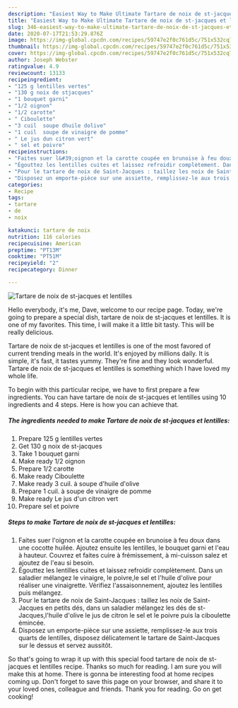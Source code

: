 ```yaml
---
description: "Easiest Way to Make Ultimate Tartare de noix de st-jacques et lentilles"
title: "Easiest Way to Make Ultimate Tartare de noix de st-jacques et lentilles"
slug: 346-easiest-way-to-make-ultimate-tartare-de-noix-de-st-jacques-et-lentilles
date: 2020-07-17T21:53:29.876Z
image: https://img-global.cpcdn.com/recipes/59747e2f0c761d5c/751x532cq70/tartare-de-noix-de-st-jacques-et-lentilles-photo-principale-de-la-recette.jpg
thumbnail: https://img-global.cpcdn.com/recipes/59747e2f0c761d5c/751x532cq70/tartare-de-noix-de-st-jacques-et-lentilles-photo-principale-de-la-recette.jpg
cover: https://img-global.cpcdn.com/recipes/59747e2f0c761d5c/751x532cq70/tartare-de-noix-de-st-jacques-et-lentilles-photo-principale-de-la-recette.jpg
author: Joseph Webster
ratingvalue: 4.9
reviewcount: 13133
recipeingredient:
- "125 g lentilles vertes"
- "130 g noix de stjacques"
- "1 bouquet garni"
- "1/2 oignon"
- "1/2 carotte"
- " Ciboulette"
- "3 cuil  soupe dhuile dolive"
- "1 cuil  soupe de vinaigre de pomme"
- " Le jus dun citron vert"
- " sel et poivre"
recipeinstructions:
- "Faites suer l&#39;oignon et la carotte coupée en brunoise à feu doux dans une cocotte huilée. Ajoutez ensuite les lentilles, le bouquet garni et l&#39;eau à hauteur. Couvrez et faites cuire à frémissement, à mi-cuisson salez et ajoutez de l&#39;eau si besoin."
- "Égouttez les lentilles cuites et laissez refroidir complètement. Dans un saladier mélangez le vinaigre, le poivre,le sel et l&#39;huile d&#39;olive pour réaliser une vinaigrette. Vérifiez l&#39;assaisonnement, ajoutez les lentilles puis mélangez."
- "Pour le tartare de noix de Saint-Jacques : taillez les noix de Saint-Jacques en petits dés, dans un saladier mélangez les dés de st-Jacques,l&#39;huile d&#39;olive le jus de citron le sel et le poivre puis la ciboulette émincée."
- "Disposez un emporte-pièce sur une assiette, remplissez-le aux trois quarts de lentilles, disposez délicatement le tartare de Saint-Jacques sur le dessus et servez aussitôt."
categories:
- Recipe
tags:
- tartare
- de
- noix

katakunci: tartare de noix 
nutrition: 116 calories
recipecuisine: American
preptime: "PT13M"
cooktime: "PT51M"
recipeyield: "2"
recipecategory: Dinner

---
```



![Tartare de noix de st-jacques et lentilles](https://img-global.cpcdn.com/recipes/59747e2f0c761d5c/751x532cq70/tartare-de-noix-de-st-jacques-et-lentilles-photo-principale-de-la-recette.jpg)

Hello everybody, it's me, Dave, welcome to our recipe page. Today, we're going to prepare a special dish, tartare de noix de st-jacques et lentilles. It is one of my favorites. This time, I will make it a little bit tasty. This will be really delicious.

Tartare de noix de st-jacques et lentilles is one of the most favored of current trending meals in the world. It's enjoyed by millions daily. It is simple, it's fast, it tastes yummy. They're fine and they look wonderful. Tartare de noix de st-jacques et lentilles is something which I have loved my whole life.




To begin with this particular recipe, we have to first prepare a few ingredients. You can have tartare de noix de st-jacques et lentilles using 10 ingredients and 4 steps. Here is how you can achieve that.

<!--inarticleads1-->

##### The ingredients needed to make Tartare de noix de st-jacques et lentilles:

1. Prepare 125 g lentilles vertes
1. Get 130 g noix de st-jacques
1. Take 1 bouquet garni
1. Make ready 1/2 oignon
1. Prepare 1/2 carotte
1. Make ready  Ciboulette
1. Make ready 3 cuil. à soupe d&#39;huile d&#39;olive
1. Prepare 1 cuil. à soupe de vinaigre de pomme
1. Make ready  Le jus d&#39;un citron vert
1. Prepare  sel et poivre




<!--inarticleads2-->

##### Steps to make Tartare de noix de st-jacques et lentilles:

1. Faites suer l&#39;oignon et la carotte coupée en brunoise à feu doux dans une cocotte huilée. Ajoutez ensuite les lentilles, le bouquet garni et l&#39;eau à hauteur. Couvrez et faites cuire à frémissement, à mi-cuisson salez et ajoutez de l&#39;eau si besoin.
1. Égouttez les lentilles cuites et laissez refroidir complètement. Dans un saladier mélangez le vinaigre, le poivre,le sel et l&#39;huile d&#39;olive pour réaliser une vinaigrette. Vérifiez l&#39;assaisonnement, ajoutez les lentilles puis mélangez.
1. Pour le tartare de noix de Saint-Jacques : taillez les noix de Saint-Jacques en petits dés, dans un saladier mélangez les dés de st-Jacques,l&#39;huile d&#39;olive le jus de citron le sel et le poivre puis la ciboulette émincée.
1. Disposez un emporte-pièce sur une assiette, remplissez-le aux trois quarts de lentilles, disposez délicatement le tartare de Saint-Jacques sur le dessus et servez aussitôt.




So that's going to wrap it up with this special food tartare de noix de st-jacques et lentilles recipe. Thanks so much for reading. I am sure you will make this at home. There is gonna be interesting food at home recipes coming up. Don't forget to save this page on your browser, and share it to your loved ones, colleague and friends. Thank you for reading. Go on get cooking!
